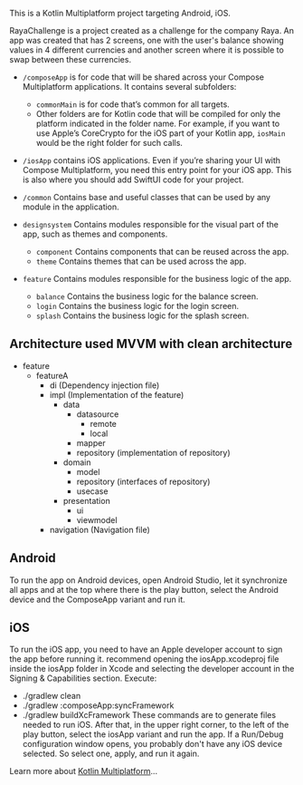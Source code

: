 This is a Kotlin Multiplatform project targeting Android, iOS.

RayaChallenge is a project created as a challenge for the company Raya.
An app was created that has 2 screens, one with the user's balance showing values in 4 different
currencies and another screen where it is possible to swap between these currencies.

* `/composeApp` is for code that will be shared across your Compose Multiplatform applications.
  It contains several subfolders:
  - `commonMain` is for code that’s common for all targets.
  - Other folders are for Kotlin code that will be compiled for only the platform indicated in the folder name.
    For example, if you want to use Apple’s CoreCrypto for the iOS part of your Kotlin app,
    `iosMain` would be the right folder for such calls.

* `/iosApp` contains iOS applications. Even if you’re sharing your UI with Compose Multiplatform, 
  you need this entry point for your iOS app. This is also where you should add SwiftUI code for your project.

* `/common` Contains base and useful classes that can be used by any module in the application.
* `designsystem` Contains modules responsible for the visual part of the app, such as themes and components.
  - `component` Contains components that can be reused across the app.
  - `theme` Contains themes that can be used across the app.
* `feature` Contains modules responsible for the business logic of the app.
  - `balance` Contains the business logic for the balance screen.
  - `login` Contains the business logic for the login screen. 
  - `splash` Contains the business logic for the splash screen.


## Architecture used MVVM with clean architecture

- feature 
  - featureA
    - di (Dependency injection file)
    - impl (Implementation of the feature)
      - data
        - datasource
          - remote
          - local
        - mapper
        - repository (implementation of repository)
      - domain
        - model
        - repository (interfaces of repository)
        - usecase
      - presentation
        - ui
        - viewmodel
    - navigation (Navigation file)

## Android
To run the app on Android devices, open Android Studio, let it synchronize all apps and at the top 
where there is the play button, select the Android device and the ComposeApp variant and run it.

## iOS
To run the iOS app, you need to have an Apple developer account to sign the app before running it. 
recommend opening the iosApp.xcodeproj file inside the iosApp folder in Xcode and selecting the 
developer account in the Signing & Capabilities section.
Execute: 
  - ./gradlew clean
  - ./gradlew :composeApp:syncFramework
  - ./gradlew buildXcFramework
These commands are to generate files needed to run iOS. After that, in the upper right corner, 
to the left of the play button, select the iosApp variant and run the app. If a Run/Debug 
configuration window opens, you probably don't have any iOS device selected. So select one, 
apply, and run it again.

Learn more about [Kotlin Multiplatform](https://www.jetbrains.com/help/kotlin-multiplatform-dev/get-started.html)…